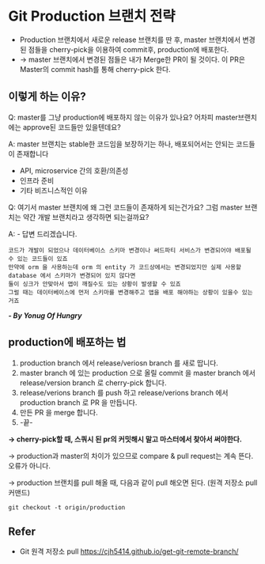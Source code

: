 # Git Production 브랜치 전략
- Production 브랜치에서 새로운 release 브랜치를 딴 후, master 브랜치에서 변경된 점들을 cherry-pick을 이용하여 commit후, production에 배포한다.
- -> master 브랜치에서 변경된 점들은 내가 Merge한 PR이 될 것이다. 이 PR은 Master의 commit hash를 통해 cherry-pick 한다.

## 이렇게 하는 이유?
Q: master를 그냥 production에 배포하지 않는 이유가 있나요? 어차피 master브랜치에는 approve된 코드들만 있을텐데요?

A: master 브랜치는 stable한 코드임을 보장하기는 하나, 배포되어서는 안되는 코드들이 존재합니다

- API, microservice 간의 호환/의존성
- 인프라 준비
- 기타 비즈니스적인 이유

Q: 여기서 master 브랜치에 왜 그런 코드들이 존재하게 되는건가요? 그럼 master 브랜치는 약간 개발 브랜치라고 생각하면 되는걸까요?

A: - 답변 드리겠습니다.
```
코드가 개발이 되었으나 데이터베이스 스키마 변경이나 써드파티 서비스가 변경되어야 배포될 수 있는 코드들이 있죠
만약에 orm 을 사용하는데 orm 의 entity 가 코드상에서는 변경되었지만 실제 사용할 database 에서 스키마가 변경되어 있지 않다면
둘이 싱크가 안맞아서 앱이 깨질수도 있는 상황이 발생할 수 있죠
그럴 때는 데이터베이스에 먼저 스키마를 변경해주고 앱을 배포 해야하는 상황이 있을수 있는거죠
```
***- By Yonug Of Hungry***

## production에 배포하는 법

1. production branch 에서 release/veriosn branch 를 새로 땁니다.
2. master branch 에 있는 production 으로 올릴 commit 을 master branch 에서 release/version branch 로 cherry-pick 합니다.
3. release/verions branch 를 push 하고 release/verions branch 에서 production branch 로 PR 을 만듭니다.
4. 만든 PR 을 merge 합니다.
5. -끝-

**→ cherry-pick할 때, 스쿼시 된 pr의 커밋해시 말고 마스터에서 찾아서 써야한다.**

→ production과 master의 차이가 있으므로 compare & pull request는 계속 뜬다. 오류가 아니다.

-> production 브랜치를 pull 해올 때, 다음과 같이 pull 해오면 된다. (원격 저장소 pull 커맨드)
```
git checkout -t origin/production
```

## Refer
- Git 원격 저장소 pull
https://cjh5414.github.io/get-git-remote-branch/
